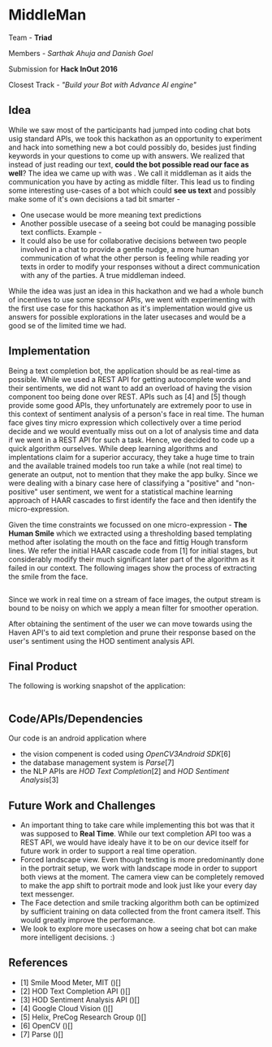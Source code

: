 # MiddleMan
Team - **Triad**

Members - *Sarthak Ahuja and Danish Goel*

Submission for **Hack InOut 2016**

Closest Track - *"Build your Bot with Advance Al engine"*

## Idea
While we saw most of the participants had jumped into coding chat bots usig standard APIs, we took this hackathon as an opportunity to experiment and hack into something new a bot could possibly do, besides just finding keywords in your questions to come up with answers. We realized that instead of just reading our text, **could the bot possible read our face as well**? 
<add image>
The idea we came up with was . We call it middleman as it aids the communication you have by acting as middle filter. 
<add image>
This lead us to finding some interesting use-cases of a bot which could **see us text** and possibly make some of it's own decisions a tad bit smarter - 

 - One usecase would be more meaning text predictions
 - Another possible usecase of a seeing bot could be managing possible text conflicts. Example - 
 - It could also be use for collaborative decisions between two people involved in a chat to provide a gentle nudge, a more human communication of what the other person is feeling while reading yor texts in order to modify your responses without a direct communication with any of the parties. A true middleman indeed.

While the idea was just an idea in this hackathon and we had a whole bunch of incentives to use some sponsor APIs, we went with experimenting with the first use case for this hackathon as it's implementation would give us answers for possible explorations in the later usecases and would be a good se of the limited time we had. 

## Implementation
<add image>
Being a text completion bot, the application should be as real-time as possible. While we used a REST API for getting autocomplete words and their sentiments, we did not want to add an overload of having the vision component too being done over REST. APIs such as [4] and [5] though provide some good APIs, they unfortunately are extremely poor to use in this context of sentiment analysis of a person's face in real time. The human face gives tiny micro expression which collectively over a time period decide and we would eventually miss out on a lot of analysis time and data if we went in a REST API for such a task. Hence, we decided to code up a quick algorithm ourselves. While deep learning algorithms and implentations claim for a superior accuracy, they take a huge time to train and the available trained models too run take a while (not real time) to generate an output, not to mention that they make the app bulky. Since we were dealing with a binary case here of classifying a "positive" and "non-positive" user sentiment, we went for a statistical machine learning approach of HAAR cascades to first identify the face and then identify the micro-expression. 

<flow chart>

Given the time constraints we focussed on one micro-expression - **The Human Smile** which we extracted using a thresholding based templating method after isolating the mouth on the face and fittig Hough transform lines. We refer the initial HAAR cascade code from [1] for initial stages, but considerably modify their much significant later part of the algorithm as it failed in our context. The following images show the process of extracting the smile from the face. 

<image>

Since we work in real time on a stream of face images, the output stream is bound to be noisy on which we apply a mean filter for smoother operation.

<flow chart>

After obtaining the sentiment of the user we can move towards using the Haven API's to aid text completion and prune their response based on the user's sentiment using the HOD sentiment analysis API. 

<flow chart>

## Final Product

The following is working snapshot of the application:

<image>

## Code/APIs/Dependencies

Our code is an android application where 

 - the vision compenent is coded using *OpenCV3Android SDK*[6]
 - the database management system is *Parse*[7]
 - the NLP APIs are *HOD Text Completion*[2] and *HOD Sentiment Analysis*[3]

## Future Work and Challenges

 - An important thing to take care while implementing this bot was that it was supposed to **Real Time**. While our text completion API too was a REST API, we would have idealy have it to be on our device itself for future work in order to support a real time operation.
 - Forced landscape view. Even though texting is more predominantly done in the portrait setup, we work with landscape mode in order to support both views at the moment. The camera view can be completely removed to make the app shift to portrait mode and look just like your every day text messenger.
 - The Face detection and smile tracking algorithm both can be optimized by sufficient training on data collected from the front camera itself. This would greatly improve the performance.
 - We look to explore more usecases on how a seeing chat bot can make more intelligent decisions. :)

## References

 - [1] Smile Mood Meter, MIT ()[]
 - [2] HOD Text Completion API ()[]
 - [3] HOD Sentiment Analysis API ()[]
 - [4] Google Cloud Vision ()[]
 - [5] Helix, PreCog Research Group ()[]
 - [6] OpenCV ()[]
 - [7] Parse ()[]

